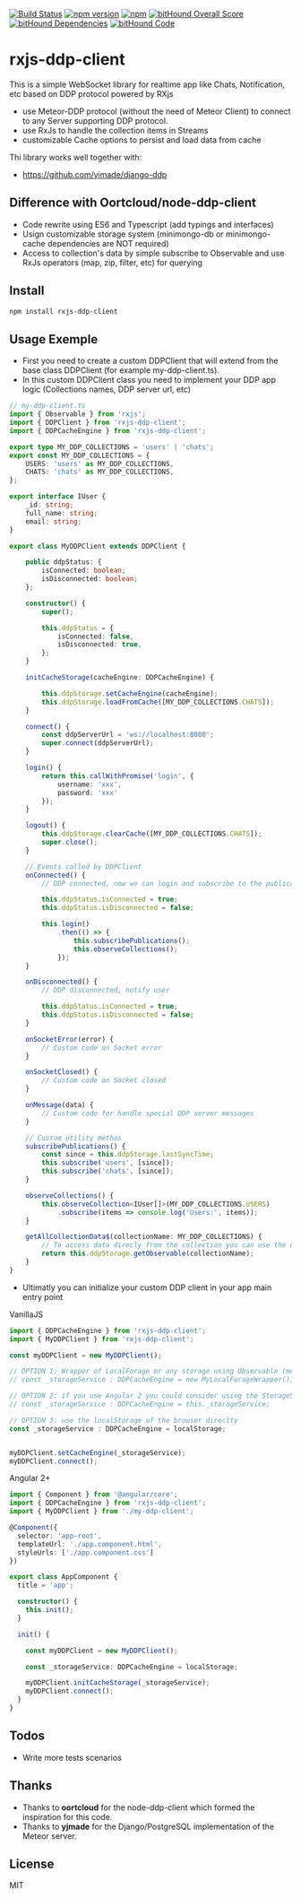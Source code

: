 [![Build Status](https://travis-ci.org/thomasgazzoni/rxjs-ddp-client.svg?branch=master)](https://travis-ci.org/thomasgazzoni/rxjs-ddp-client)
[![npm version](https://badge.fury.io/js/rxjs-ddp-client.svg)](https://badge.fury.io/js/rxjs-ddp-client)
[![npm](https://img.shields.io/npm/dm/rxjs-ddp-client.svg)](https://www.npmjs.com/package/rxjs-ddp-client)
[![bitHound Overall Score](https://www.bithound.io/github/thomasgazzoni/rxjs-ddp-client/badges/score.svg)](https://www.bithound.io/github/thomasgazzoni/rxjs-ddp-client)
[![bitHound Dependencies](https://www.bithound.io/github/thomasgazzoni/rxjs-ddp-client/badges/dependencies.svg)](https://www.bithound.io/github/thomasgazzoni/rxjs-ddp-client/master/dependencies/npm)
[![bitHound Code](https://www.bithound.io/github/thomasgazzoni/rxjs-ddp-client/badges/code.svg)](https://www.bithound.io/github/thomasgazzoni/rxjs-ddp-client)

# rxjs-ddp-client
This is a simple WebSocket library for realtime app like Chats, Notification, etc based on DDP protocol powered by RXjs
 - use Meteor-DDP protocol (without the need of Meteor Client) to connect to any Server supporting DDP protocol.
 - use RxJs to handle the collection items in Streams
 - customizable Cache options to persist and load data from cache

Thi library works well together with:
 - https://github.com/yjmade/django-ddp

## Difference with Oortcloud/node-ddp-client
 - Code rewrite using ES6 and Typescript (add typings and interfaces)
 - Usign customizable storage system (minimongo-db or minimongo-cache dependencies are NOT required)
 - Access to collection's data by simple subscribe to Observable and use RxJs operators (map, zip, filter, etc) for querying

## Install

```sh
npm install rxjs-ddp-client
```

## Usage Exemple

 - First you need to create a custom DDPClient that will extend from the base class DDPClient (for example my-ddp-client.ts).
 - In this custom DDPClient class you need to implement your DDP app logic (Collections names, DDP server url, etc)

```ts
// my-ddp-client.ts
import { Observable } from 'rxjs';
import { DDPClient } from 'rxjs-ddp-client';
import { DDPCacheEngine } from 'rxjs-ddp-client';

export type MY_DDP_COLLECTIONS = 'users' | 'chats';
export const MY_DDP_COLLECTIONS = {
    USERS: 'users' as MY_DDP_COLLECTIONS,
    CHATS: 'chats' as MY_DDP_COLLECTIONS,
};

export interface IUser {
    _id: string;
    full_name: string;
    email: string;
}

export class MyDDPClient extends DDPClient {

    public ddpStatus: {
        isConnected: boolean;
        isDisconnected: boolean;
    };

    constructor() {
        super();

        this.ddpStatus = {
            isConnected: false,
            isDisconnected: true,
        };
    }

    initCacheStorage(cacheEngine: DDPCacheEngine) {

        this.ddpStorage.setCacheEngine(cacheEngine);
        this.ddpStorage.loadFromCache([MY_DDP_COLLECTIONS.CHATS]);
    }

    connect() {
        const ddpServerUrl = 'ws://localhost:8080';
        super.connect(ddpServerUrl);
    }

    login() {
        return this.callWithPromise('login', {
            username: 'xxx',
            password: 'xxx'
        });
    }

    logout() {
        this.ddpStorage.clearCache([MY_DDP_COLLECTIONS.CHATS]);
        super.close();
    }

    // Events called by DDPClient
    onConnected() {
        // DDP connected, now we can login and subscribe to the publications on the server

        this.ddpStatus.isConnected = true;
        this.ddpStatus.isDisconnected = false;

        this.login()
            .then(() => {
                this.subscribePublications();
                this.observeCollections();
            });
    }

    onDisconnected() {
        // DDP disconnected, notify user

        this.ddpStatus.isConnected = true;
        this.ddpStatus.isDisconnected = false;
    }

    onSocketError(error) {
        // Custom code on Socket error
    }

    onSocketClosed() {
        // Custom code on Socket closed
    }

    onMessage(data) {
        // Custom code for handle special DDP server messages
    }

    // Custom utility methos
    subscribePublications() {
        const since = this.ddpStorage.lastSyncTime;
        this.subscribe('users', [since]);
        this.subscribe('chats', [since]);
    }

    observeCollections() {
        this.observeCollection<IUser[]>(MY_DDP_COLLECTIONS.USERS)
            .subscribe(items => console.log('Users:', items));
    }

    getAllCollectionData$(collectionName: MY_DDP_COLLECTIONS) {
        // To access data direcly from the collection you can use the ddpStorage methods
        return this.ddpStorage.getObservable(collectionName);
    }
}
```

 - Ultimatly you can initialize your custom DDP client in your app main entry point


VanillaJS

```ts
import { DDPCacheEngine } from 'rxjs-ddp-client';
import { MyDDPClient } from 'rxjs-ddp-client';

const myDDPClient = new MyDDPClient();

// OPTION 1: Wrapper of LocalForage or any storage using Observable (methods must match to DDPCacheEngine interface)
// const _storageService : DDPCacheEngine = new MyLocalForageWrapper();

// OPTION 2: if you use Angular 2 you could consider using the StorageService of ng2-platform ([see ng2-platform repo](https://github.com/thomasgazzoni/ng2-platform))
// const _storageService : DDPCacheEngine = this._storageService;

// OPTION 3: use the localStorage of the browser direclty
const _storageService : DDPCacheEngine = localStorage;


myDDPClient.setCacheEngine(_storageService);
myDDPClient.connect();
```

Angular 2+
```ts
import { Component } from '@angular/core';
import { DDPCacheEngine } from 'rxjs-ddp-client';
import { MyDDPClient } from './my-ddp-client';

@Component({
  selector: 'app-root',
  templateUrl: './app.component.html',
  styleUrls: ['./app.component.css']
})

export class AppComponent {
  title = 'app';

  constructor() {
    this.init();
  }

  init() {

    const myDDPClient = new MyDDPClient();

    const _storageService: DDPCacheEngine = localStorage;

    myDDPClient.initCacheStorage(_storageService);
    myDDPClient.connect();
  }
}

```

## Todos
 - Write more tests scenarios

## Thanks
 - Thanks to **oortcloud** for the node-ddp-client which formed the inspiration for this code.
 - Thanks to **yjmade** for the Django/PostgreSQL implementation of the Meteor server.

License
----

MIT

[//]: # (These are reference links used in the body of this note and get stripped out when the markdown processor does its job. There is no need to format nicely because it shouldn't be seen. Thanks SO - http://stackoverflow.com/questions/4823468/store-comments-in-markdown-syntax)

   [Typecript]: <http://typscriptlang.org>
